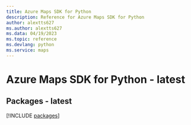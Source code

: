 ```yaml
---
title: Azure Maps SDK for Python
description: Reference for Azure Maps SDK for Python
author: alextts627
ms.author: alextts627
ms.data: 04/19/2023
ms.topic: reference
ms.devlang: python
ms.service: maps
---
```

# Azure Maps SDK for Python - latest
## Packages - latest
[!INCLUDE [packages](maps-index.md)]
